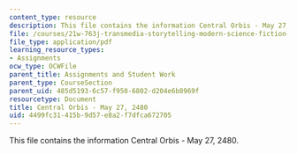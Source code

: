 ```yaml
---
content_type: resource
description: This file contains the information Central Orbis - May 27, 2480.
file: /courses/21w-763j-transmedia-storytelling-modern-science-fiction-spring-2014/4499fc31415b9d57e8a2f7dfca672705_MIT21W_763JS14_5-27-2480.pdf
file_type: application/pdf
learning_resource_types:
- Assignments
ocw_type: OCWFile
parent_title: Assignments and Student Work
parent_type: CourseSection
parent_uid: 485d5193-6c57-f950-6802-d204e6b8969f
resourcetype: Document
title: Central Orbis - May 27, 2480
uid: 4499fc31-415b-9d57-e8a2-f7dfca672705
---
```

This file contains the information Central Orbis - May 27, 2480.

